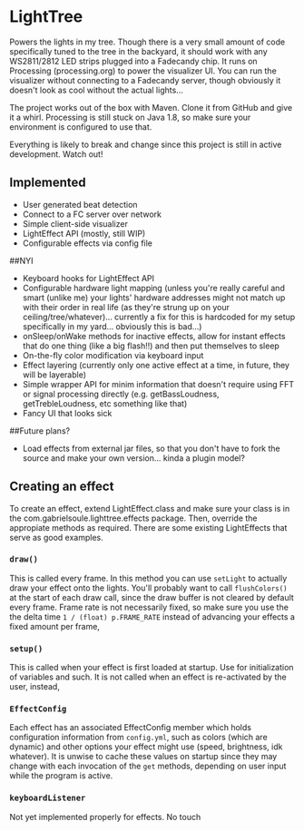 # LightTree

Powers the lights in my tree. Though there is a very small amount of code specifically tuned to the tree in the backyard, it should work with any WS2811/2812 LED strips plugged into a Fadecandy chip. It runs on Processing (processing.org) to power the visualizer UI. You can run the visualizer without connecting to a Fadecandy server, though obviously it doesn't look as cool without the actual lights...

The project works out of the box with Maven. Clone it from GitHub and give it a whirl. Processing is still stuck on Java 1.8, so make sure your environment is configured to use that. 

Everything is likely to break and change since this project is still in active development. Watch out!

## Implemented
- User generated beat detection
- Connect to a FC server over network
- Simple client-side visualizer
- LightEffect API (mostly, still WIP)
- Configurable effects via config file

##NYI
- Keyboard hooks for LightEffect API
- Configurable hardware light mapping (unless you're really careful and smart (unlike me) your lights' hardware addresses might not match up with their order in real life (as they're strung up on your ceiling/tree/whatever)... currently a fix for this is hardcoded for my setup specifically in my yard... obviously this is bad...)
- onSleep/onWake methods for inactive effects, allow for instant effects that do one thing (like a big flash!!) and then put themselves to sleep
- On-the-fly color modification via keyboard input
- Effect layering (currently only one active effect at a time, in future, they will be layerable)
- Simple wrapper API for minim information that doesn't require using FFT or signal processing directly (e.g. getBassLoudness, getTrebleLoudness, etc something like that) 
- Fancy UI that looks sick

##Future plans?
- Load effects from external jar files, so that you don't have to fork the source and make your own version... kinda a plugin model? 


## Creating an effect

To create an effect, extend LightEffect.class and make sure your class is in the com.gabrielsoule.lighttree.effects package. Then, override the appropiate methods as required. There are some existing LightEffects that serve as good examples.
### `draw()`
This is called every frame. In this method you can use `setLight` to actually draw your effect onto the lights. You'll probably want to call `flushColors()` at the start of each draw call, since the draw buffer is not cleared by default every frame. Frame rate is not necessarily fixed, so make sure you use the the delta time `1 / (float) p.FRAME_RATE` instead of advancing your effects a fixed amount per frame, 

### `setup()`
This is called when your effect is first loaded at startup. Use for initialization of variables and such. It is not called when an effect is re-activated by the user, instead, 

### `EffectConfig`
Each effect has an associated EffectConfig member which holds configuration information from `config.yml`, such as colors (which are dynamic) and other options your effect might use (speed, brightness, idk whatever). It is unwise to cache these values on startup since they may change with each invocation of the `get` methods, depending on user input while the program is active. 

### `keyboardListener`
Not yet implemented properly for effects. No touch
